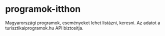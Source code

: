 # programok-itthon
Magyarországi programok, eseményeket lehet listázni, keresni. Az adatot a turisztikaiprogramok.hu API biztosítja.
